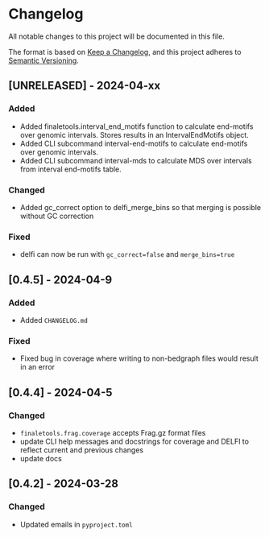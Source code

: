 # Changelog

All notable changes to this project will be documented in this file.

The format is based on [Keep a Changelog](https://keepachangelog.com/en/1.1.0/),
and this project adheres to [Semantic Versioning](https://semver.org/spec/v2.0.0.html).

## [UNRELEASED] - 2024-04-xx

### Added
- Added finaletools.interval_end_motifs function to calculate end-motifs
over genomic intervals. Stores results in an IntervalEndMotifs object.
- Added CLI subcommand interval-end-motifs to calculate end-motifs over
genomic intervals.
- Added CLI subcommand interval-mds to calculate MDS over intervals from
interval end-motifs table.

### Changed
- Added gc_correct option to delfi_merge_bins so that merging is possible
without GC correction

### Fixed
- delfi can now be run with `gc_correct=false` and `merge_bins=true`

## [0.4.5] - 2024-04-9

### Added
- Added `CHANGELOG.md`

### Fixed
- Fixed bug in coverage where  writing to non-bedgraph files would result in an
error

## [0.4.4] - 2024-04-5

### Changed
- `finaletools.frag.coverage` accepts Frag.gz format files
- update CLI help messages and docstrings for coverage and DELFI to reflect
current and previous changes
- update docs

## [0.4.2] - 2024-03-28

### Changed
- Updated emails in `pyproject.toml`
